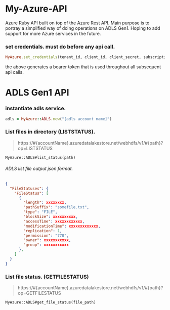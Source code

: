 # My-Azure-API
Azure Ruby API built on top of the Azure Rest API. Main purpose is to portray a simplified way of doing operations on ADLS Gen1. Hoping to add support for more Azure services in the future.

### set credentials. must do before any api call.
```ruby
MyAzure.set_credentials(tenant_id, client_id, client_secret, subscription_id)
```
the above generates a bearer token that is used throughout all subsequent api calls.

# ADLS Gen1 API
### instantiate adls service.
```ruby
adls = MyAzure::ADLS.new("[adls account name]")
```

### List files in directory (LISTSTATUS).
> https://#{accountName}.azuredatalakestore.net/webhdfs/v1/#{path}?op=LISTSTATUS
```
MyAzure::ADLS#list_status(path)
```
###### ADLS list file output json format.
```json
{
  "FileStatuses": {
    "FileStatus": [
      {
        "length": xxxxxxxx,
        "pathSuffix": "somefile.txt",
        "type": "FILE",
        "blockSize": xxxxxxxxxx,
        "accessTime": xxxxxxxxxxxx,
        "modificationTime": xxxxxxxxxxxxx,
        "replication": 1,
        "permission": "770",
        "owner": xxxxxxxxxxx,
        "group": xxxxxxxxxxx
      },
    ]
  }
}
```
### List file status. (GETFILESTATUS)
> https://#{accountName}.azuredatalakestore.net/webhdfs/v1/#{path}?op=GETFILESTATUS
```
MyAzure::ADLS#get_file_status(file_path)
```

